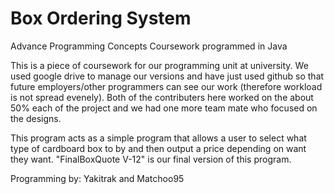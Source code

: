# Box Ordering System
Advance Programming Concepts Coursework programmed in Java

This is a piece of coursework for our programming unit at university. We used google drive to manage our versions and have just used github so that future employers/other programmers can see our work (therefore workload is not spread evenely). Both of the contributers here worked on the about 50% each of the project and we had one more team mate who focused on the designs.

This program acts as a simple program that allows a user to select what type of cardboard box to by and then output a price depending on want they want. "FinalBoxQuote V-12" is our final version of this program.

Programming by:
Yakitrak and
Matchoo95
